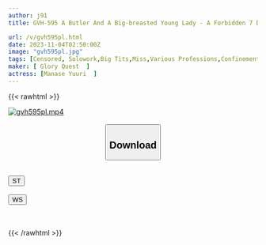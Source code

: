```yaml
---
author: j91
title: GVH-595 A Butler And A Big-breasted Young Lady - A Forbidden 7 Days In Which An Innocent Beautiful Girl Is Kept In Captivity And Trained Step By Step To Kiss, Caress, And Insert One Act A Day - Yuuri Aise

url: /v/gvh595pl.html
date: 2023-11-04T02:50:00Z
image: "gvh595pl.jpg"
tags: [Censored, Solowork,Big Tits,Miss,Various Professions,Confinement,Elder Male	]
maker: [ Glory Quest  ]
actress: [Manase Yuuri  ]
---
```



{{< rawhtml >}}

<div class="video" data-videoid="ykYjBX02ZwC1b9R">
    <a href="javascript:;">
        <img src="https://my.j91.asia/v/gvh595pl.jpg" width="WIDTH" height="HEIGHT" alt="gvh595pl.mp4" loading="lazy">
    </a>
</div>

<script type="text/javascript" src="https://j91.asia/asset/on-demand-st.js"></script>

<br>
  <link rel="stylesheet" href="https://j91.asia/asset/bs5.css">
  
  <center>
  <button class="btn btn-primary" type="button" data-bs-toggle="collapse" data-bs-target=".multi-collapse" aria-expanded="false" aria-controls="multiCollapseExample1 multiCollapseExample2"><h2>Download</h2></button></center>
</p>
<div class="row">
  <div class="col">
    <div class="collapse multi-collapse" id="multiCollapseExample1">
      <div class="card card-body">
	      	      <br>
<div class="buttons">  
<a href="https://streamtape.to/v/ykYjBX02ZwC1b9R"><button class="btn-hover color-3"><i class="fa fa-download"></i> ST</button></a></div>
    </div>
  </div>
</div>
  <div class="col">
    <div class="collapse multi-collapse" id="multiCollapseExample2">
      <div class="card card-body">
	      <br>
<div class="buttons">
    <a href="https://wolfstream.tv/ktni32o09uui"><button class="btn-hover color-9"><i class="fa fa-download"></i> WS</button></a></div>
<br><br>
      </div>
    </div>
  </div>
</div>

{{< /rawhtml >}}
